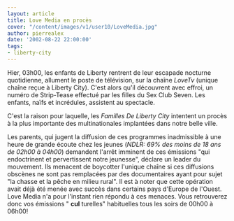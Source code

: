 ```yaml
---
layout: article
title: Love Media en procès
cover: "/content/images/v1/user10/LoveMedia.jpg"
author: pierrealex
date: '2002-08-22 22:00:00'
tags:
- liberty-city
---
```


Hier, 03h00, les enfants de Liberty rentrent de leur escapade nocturne quotidienne, allument le poste de télévision, sur la chaîne _LoveTv_ (unique chaîne reçue à Liberty City). C'est alors qu'il découvrent avec effroi, un numéro de Strip-Tease effectué par les filles du Sex Club Seven. Les enfants, naïfs et incrédules, assistent au spectacle.

C'est la raison pour laquelle, les _Familles De Liberty City_ intentent un procès à la plus importante des multinationales implantées dans notre belle ville.

Les parents, qui jugent la diffusion de ces programmes inadmissible à une heure de grande écoute chez les jeunes (_NDLR: 69% des moins de 18 ans de 02h00 à 04h00_) demandent l'arrêt imminent de ces émissions "qui endoctrinent et pervertissent notre jeunesse", déclare un leader du mouvement. Ils menacent de boycotter l'unique chaîne si ces diffusions obscènes ne sont pas remplacées par des documentaires ayant pour sujet "la chasse et la pêche en milieu rural". Il est à noter que cette opération avait déjà été menée avec succès dans certains pays d'Europe de l'Ouest. Love Media n'a pour l'instant rien répondu à ces menaces. Vous retrouverez donc vos émissions " **cul** turelles" habituelles tous les soirs de 00h00 à 06h00!